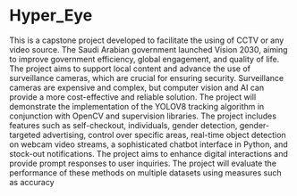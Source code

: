 # Hyper_Eye
This is a capstone project developed to facilitate the using of CCTV or any video source.
The Saudi Arabian government launched Vision 2030, aiming to improve government efficiency, global engagement, and quality of life. The project aims to support local content and advance the use of surveillance cameras, which are crucial for ensuring security. Surveillance cameras are expensive and complex, but computer vision and AI can provide a more cost-effective and reliable solution. The project will demonstrate the implementation of the YOLOV8 tracking algorithm in conjunction with OpenCV and supervision libraries. The project includes features such as self-checkout, individuals, gender detection, gender-targeted advertising, control over specific areas, real-time object detection on webcam video streams, a sophisticated chatbot interface in Python, and stock-out notifications. The project aims to enhance digital interactions and provide prompt responses to user inquiries. The project will evaluate the performance of these methods on multiple datasets using measures such as accuracy
